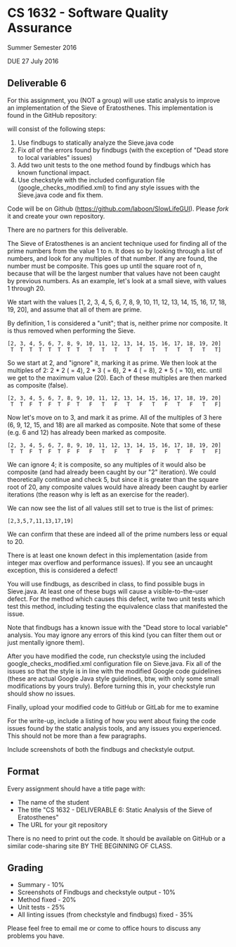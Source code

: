 # CS 1632 - Software Quality Assurance
Summer Semester 2016

DUE 27 July 2016

## Deliverable 6

For this assignment, you (NOT a group) will use static analysis to improve an implementation of the Sieve of Eratosthenes.  This implementation is found in the GitHub repository:

 will consist of the following steps:

1. Use findbugs to statically analyze the Sieve.java code
2. Fix *all* of the errors found by findbugs (with the exception of "Dead store to local variables" issues)
2. Add two unit tests to the one method found by findbugs which has known functional impact.
2. Use checkstyle with the included configuration file (google_checks_modified.xml) to find any style issues with the Sieve.java code and fix them.

Code will be on Github (https://github.com/laboon/SlowLifeGUI).  Please _fork_ it and create your own repository.

There are no partners for this deliverable.

The Sieve of Eratosthenes is an ancient technique used for finding all of the prime numbers from the value 1 to n.  It does so by looking through a list of numbers, and look for any multiples of that number.  If any are found, the number must be composite.  This goes up until the square root of n, because that will be the largest number that values have not been caught by previous numbers.  As an example, let's look at a small sieve, with values 1 through 20.

We start with the values [1, 2, 3, 4, 5, 6, 7, 8, 9, 10, 11, 12, 13, 14, 15, 16, 17, 18, 19, 20], and assume that all of them are prime.

By definition, 1 is considered a "unit"; that is, neither prime nor composite.  It is thus removed when performing the Sieve.

```
[2, 3, 4, 5, 6, 7, 8, 9, 10, 11, 12, 13, 14, 15, 16, 17, 18, 19, 20]
 T  T  T  T  T  T  T  T   T   T   T   T   T   T   T   T   T   T   T]
```


So we start at 2, and "ignore" it, marking it as prime.  We then look at the multiples of 2: 2 * 2 ( = 4), 2 * 3 ( = 6), 2 * 4 ( = 8), 2 * 5 ( = 10), etc. until we get to the maximum value (20).  Each of these multiples are then marked as composite (false).

```
[2, 3, 4, 5, 6, 7, 8, 9, 10, 11, 12, 13, 14, 15, 16, 17, 18, 19, 20]
 T  T  F  T  F  T  F  T   F   T   F   T   F   T   F   T   F   T   F]
```

Now let's move on to 3, and mark it as prime.  All of the multiples of 3 here (6, 9, 12, 15, and 18) are all marked as composite.  Note that some of these (e.g. 6 and 12) has already been marked as composite.

```
[2, 3, 4, 5, 6, 7, 8, 9, 10, 11, 12, 13, 14, 15, 16, 17, 18, 19, 20]
 T  T  F  T  F  T  F  F   F   T   F   T   F   F   F   T   F   T   F]
```

We can ignore 4; it is composite, so any multiples of it would also be composite (and had already been caught by our "2" iteration).  We could theoretically continue and check 5, but since it is greater than the square root of 20, any composite values would have already been caught by earlier iterations (the reason why is left as an exercise for the reader).

We can now see the list of all values still set to true is the list of primes:

```
[2,3,5,7,11,13,17,19]
```

We can confirm that these are indeed all of the prime numbers less or equal to 20.

There is at least one known defect in this implementation (aside from integer max overflow and performance issues).  If you see an uncaught exception, this is considered a defect!

You will use findbugs, as described in class, to find possible bugs in Sieve.java.  At least one of these bugs will cause a visible-to-the-user defect.  For the method which causes this defect, write two unit tests which test this method, including testing the equivalence class that manifested the issue.

Note that findbugs has a known issue with the "Dead store to local variable" analysis.  You may ignore any errors of this kind (you can filter them out or just mentally ignore them).

After you have modified the code, run checkstyle using the included google_checks_modified.xml configuration file on Sieve.java.  Fix all of the issues so that the style is in line with the modified Google code guidelines (these are actual Google Java style guidelines, btw, with only some small modifications by yours truly).  Before turning this in, your checkstyle run should show no issues.

Finally, upload your modified code to GitHub or GitLab for me to examine

For the write-up, include a listing of how you went about fixing the code issues found by the static analysis tools, and any issues you experienced.  This should not be more than a few paragraphs.

Include screenshots of both the findbugs and checkstyle output.

## Format
Every assignment should have a title page with:
* The name of the student
* The title "CS 1632 - DELIVERABLE 6: Static Analysis of the Sieve of Eratosthenes"
* The URL for your git repository

There is no need to print out the code.  It should be available on GitHub or a similar code-sharing site BY THE BEGINNING OF CLASS.


## Grading
* Summary - 10%
* Screenshots of Findbugs and checkstyle output - 10%
* Method fixed - 20%
* Unit tests - 25%
* All linting issues (from checkstyle and findbugs) fixed - 35%

Please feel free to email me or come to office hours to discuss any problems you have. 
 
